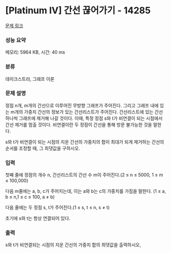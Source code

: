 # [Platinum IV] 간선 끊어가기 - 14285 

[문제 링크](https://www.acmicpc.net/problem/14285) 

### 성능 요약

메모리: 5964 KB, 시간: 40 ms

### 분류

데이크스트라, 그래프 이론

### 문제 설명

<p>정점 n개, m개의 간선으로 이루어진 무방향 그래프가 주어진다. 그리고 그래프 내에 있는 m개의 가중치 간선의 정보가 있는 간선리스트가 주어진다. 간선리스트에 있는 간선 하나씩 그래프에 제거해 나갈 것이다. 이때, 특정 정점 s와 t가 비연결이 되는 시점에서 간선 제거를 멈출 것이다. 비연결이란 두 정점이 간선을 통해 방문 불가능한 것을 말한다.</p>

<p>s와 t가 비연결이 되는 시점의 지운 간선의 가중치의 합이 최대가 되게 제거하는 간선의 순서를 조정할 때, 그 최댓값을 구하시오.</p>

### 입력 

 <p>첫째 줄에 정점의 개수 n, 간선리스트의 간선 수 m이 주어진다.(2 ≤ n ≤ 5000, 1 ≤ m ≤ 100,000)</p>

<p>다음 m줄에는 a, b, c가 주어지는데, 이는 a와 b는 c의 가중치를 가짐을 말한다. (1 ≤ a, b ≤ n,1 ≤ c ≤ 100, a ≠ b)</p>

<p>다음 줄에는 두 정점 s, t가 주어진다.(1 ≤ s, t ≤ n, s ≠ t)</p>

<p>초기에 s와 t는 항상 연결되어 있다.</p>

### 출력 

 <p>s와 t가 비연결되는 시점의 지운 간선의 가중치 합의 최댓값을 출력하시오,</p>

